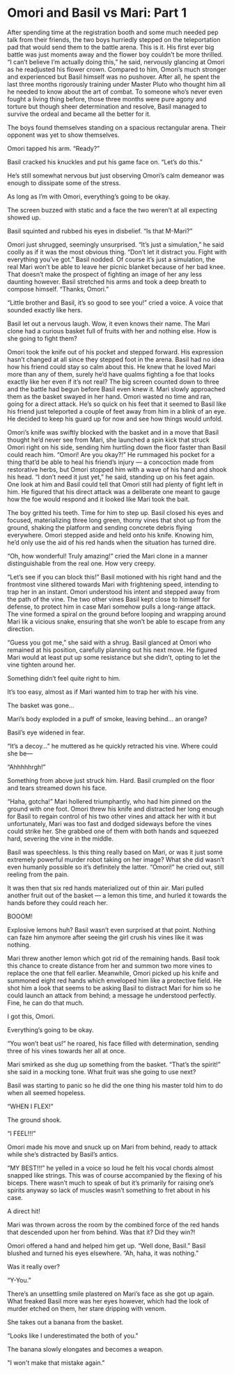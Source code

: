 # Omori and Basil vs Mari: Part 1

After spending time at the registration booth and some much needed pep talk from their friends, the two boys hurriedly stepped on the teleportation pad that would send them to the battle arena. This is it. His first ever big battle was just moments away and the flower boy couldn’t be more thrilled. “I can’t believe I’m actually doing this,” he said, nervously glancing at Omori as he readjusted his flower crown. Compared to him, Omori’s much stronger and experienced but Basil himself was no pushover. After all, he spent the last three months rigorously training under Master Pluto who thought him all he needed to know about the art of combat. To someone who’s never even fought a living thing before, those three months were pure agony and torture but though sheer determination and resolve, Basil managed to survive the ordeal and became all the better for it. 

The boys found themselves standing on a spacious rectangular arena. Their opponent was yet to show themselves.

Omori tapped his arm. “Ready?”

Basil cracked his knuckles and put his game face on. “Let’s do this.”

He’s still somewhat nervous but just observing Omori’s calm demeanor was enough to dissipate some of the stress. 

As long as I’m with Omori, everything’s going to be okay.

The screen buzzed with static and a face the two weren’t at all expecting showed up.

Basil squinted and rubbed his eyes in disbelief. “Is that M-Mari?”

Omori just shrugged, seemingly unsurprised. “It’s just a simulation,” he said coolly as if it was the most obvious thing. “Don’t let it distract you. Fight with everything you’ve got.” Basil nodded. Of course it’s just a simulation, the real Mari won’t be able to leave her picnic blanket because of her bad knee. That doesn’t make the prospect of fighting an image of her any less daunting however. Basil stretched his arms and took a deep breath to compose himself. “Thanks, Omori.”

“Little brother and Basil, it’s so good to see you!” cried a voice. A voice that sounded exactly like hers.

Basil let out a nervous laugh. Wow, it even knows their name. The Mari clone had a curious basket full of fruits with her and nothing else. How is she going to fight them? 

Omori took the knife out of his pocket and stepped forward. His expression hasn’t changed at all since they stepped foot in the arena. Basil had no idea how his friend could stay so calm about this. He knew that he loved Mari more than any of them, surely he’d have qualms fighting a foe that looks exactly like her even if it’s not real?
The big screen counted down to three and the battle had begun before Basil even knew it. Mari slowly approached them as the basket swayed in her hand. Omori wasted no time and ran, going for a direct attack. He’s so quick on his feet that it seemed to Basil like his friend just teleported a couple of feet away from him in a blink of an eye. He decided to keep his guard up for now and see how things would unfold.

Omori’s knife was swiftly blocked with the basket and in a move that Basil thought he’d never see from Mari, she launched a spin kick that struck Omori right on his side, sending him hurtling down the floor faster than Basil could reach him. “Omori! Are you okay?!” He rummaged his pocket for a thing that’d be able to heal his friend’s injury — a concoction made from restorative herbs, but Omori stopped him with a wave of his hand and shook his head. “I don’t need it just yet,” he said, standing up on his feet again. One look at him and Basil could tell that Omori still had plenty of fight left in him. He figured that his direct attack was a deliberate one meant to gauge how the foe would respond and it looked like Mari took the bait.

The boy gritted his teeth. Time for him to step up. Basil closed his eyes and focused, materializing three long green, thorny vines that shot up from the ground, shaking the platform and sending concrete debris flying everywhere. Omori stepped aside and held onto his knife. Knowing him, he’d only use the aid of his red hands when the situation has turned dire. 

“Oh, how wonderful! Truly amazing!” cried the Mari clone in a manner distinguishable from the real one. How very creepy.

“Let’s see if you can block this!” Basil motioned with his right hand and the frontmost vine slithered towards Mari with frightening speed, intending to trap her in an instant. Omori understood his intent and stepped away from the path of the vine. The two other vines Basil kept close to himself for defense, to protect him in case Mari somehow pulls a long-range attack. The vine formed a spiral on the ground before looping and wrapping around Mari lik a vicious snake, ensuring that she won’t be able to escape from any direction.

“Guess you got me,” she said with a shrug. Basil glanced at Omori who remained at his position, carefully planning out his next move. He figured Mari would at least put up some resistance but she didn’t, opting to let the vine tighten around her. 

Something didn’t feel quite right to him.

It’s too easy, almost as if Mari wanted him to trap her with his vine.

The basket was gone…

Mari’s body exploded in a puff of smoke, leaving behind… an orange?

Basil’s eye widened in fear.

“It’s a decoy…” he muttered as he quickly retracted his vine. Where could she be—

“Ahhhhhrgh!”

Something from above just struck him. Hard. Basil crumpled on the floor and tears streamed down his face.

“Haha, gotcha!” Mari hollered triumphantly, who had him pinned on the ground with one foot. Omori threw his knife and distracted her long enough for Basil to regain control of his two other vines and attack her with it but unfortunately, Mari was too fast and dodged sideways before the vines could strike her. She grabbed one of them with both hands and squeezed hard, severing the vine in the middle.

Basil was speechless. Is this thing really based on Mari, or was it just some extremely powerful murder robot taking on her image? What she did wasn’t even humanly possible so it’s definitely the latter. “Omori!” he cried out, still reeling from the pain.

It was then that six red hands materialized out of thin air. Mari pulled another fruit out of the basket — a lemon this time, and hurled it towards the hands before they could reach her.

BOOOM!

Explosive lemons huh? Basil wasn’t even surprised at that point. Nothing can faze him anymore after seeing the girl crush his vines like it was nothing.

Mari threw another lemon which got rid of the remaining hands. Basil took this chance to create distance from her and summon two more vines to replace the one that fell earlier. Meanwhile, Omori picked up his knife and summoned eight red hands which enveloped him like a protective field. He shot him a look that seems to be asking Basil to distract Mari for him so he could launch an attack from behind; a message he understood perfectly. Fine, he can do that much.

I got this, Omori.

Everything’s going to be okay.

“You won’t beat us!” he roared, his face filled with determination, sending three of his vines towards her all at once.

 Mari smirked as she dug up something from the basket. “That’s the spirit!” she said in a mocking tone. What fruit was she going to use next?

Basil was starting to panic so he did the one thing his master told him to do when all seemed hopeless.

“WHEN I FLEX!”

The ground shook.

“I FEEL!!!”

Omori made his move and snuck up on Mari from behind, ready to attack while she’s distracted by Basil’s antics.

“MY BEST!!!” he yelled in a voice so loud he felt his vocal chords almost snapped like strings. This was of course accompanied by the flexing of his biceps. There wasn’t much to speak of but it’s primarily for raising one’s spirits anyway so lack of muscles wasn’t something to fret about in his case.

A direct hit!

Mari was thrown across the room by the combined force of the red hands that descended upon her from behind. Was that it? Did they win?!

Omori offered a hand and helped him get up. “Well done, Basil.” Basil blushed and turned his eyes elsewhere. “Ah, haha, it was nothing.”

Was it really over?

“Y-You.”

There’s an unsettling smile plastered on Mari’s face as she got up again. What freaked Basil more was her eyes however, which had the look of murder etched on them, her stare dripping with venom.

She takes out a banana from the basket.

“Looks like I underestimated the both of you."

The banana slowly elongates and becomes a weapon.

"I won't make that mistake again."